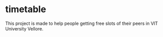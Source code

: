 # timetable
This project is made to help people getting free slots of their peers in VIT University Vellore.
